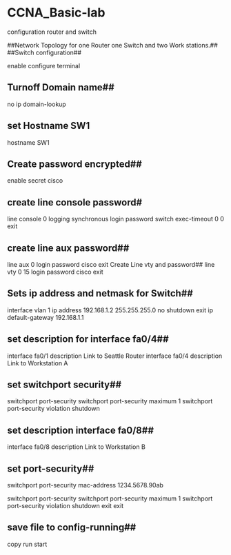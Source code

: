 # CCNA_Basic-lab
configuration router and switch

##Network Topology for one Router one Switch and two Work stations.##
##Switch configuration##

enable
configure terminal
## Turnoff Domain name##
no ip domain-lookup
## set Hostname SW1 ##
hostname SW1
## Create password encrypted##

enable secret cisco
## create line console password#
line console 0
logging synchronous
login
password switch
exec-timeout 0 0
exit
## create line aux password##
line aux 0
login
password cisco
exit
Create Line vty and password##
line vty 0 15
login
password cisco
exit
## Sets ip address and netmask for Switch##
interface vlan 1
ip address 192.168.1.2 255.255.255.0
no shutdown
exit
ip default-gateway 192.168.1.1
## set description for interface fa0/4##
interface fa0/1
description Link to Seattle Router
interface fa0/4
description Link to Workstation A
## set switchport security##
switchport port-security 
switchport port-security maximum 1
switchport port-security violation shutdown
 

## set description interface fa0/8##

interface fa0/8
description Link to Workstation B
## set port-security##

switchport  port-security mac-address 1234.5678.90ab

switchport port-security 
switchport port-security maximum 1
switchport port-security violation shutdown
exit
exit
## save file to config-running##
copy run start















 

